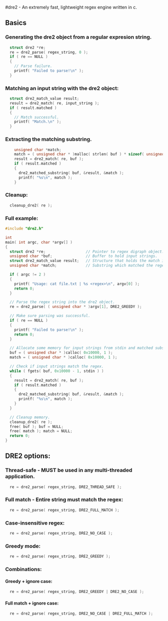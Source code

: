 #dre2 - An extremely fast, lightweight regex engine written in c.

## Basics

### Generating the dre2 object from a regular expresion string.
```c
  struct dre2 *re;
  re = dre2_parse( regex_string, 0 );
  if ( re == NULL )
  {
    // Parse failure.
    printf( "Failed to parse!\n" );
  }
```

### Matching an input string with the dre2 object:
```c
  struct dre2_match_value result;
  result = dre2_match( re, input_string );
  if ( result.matched )
  {
    // Match successful.
    printf( "Match.\n" );
  }
```

### Extracting the matching substring.
```c
    unsigned char *match;
    match = ( unsigned char * )malloc( strlen( buf ) * sizeof( unsigned char ) );
    result = dre2_match( re, buf );
    if ( result.matched )
    {
      dre2_matched_substring( buf, &result, &match );
      printf( "%s\n", match );
    }
```

### Cleanup:
```c
  cleanup_dre2( re );
```

### Full example:
```c
#include "dre2.h"

int
main( int argc, char *argv[] )
{
  struct dre2 *re;                  // Pointer to regex digraph object.
  unsigned char *buf;               // Buffer to hold input strings.
  struct dre2_match_value result;   // Structure that holds the match info.
  unsigned char *match;             // Substring which matched the regex.

  if ( argc != 2 )
  {
    printf( "Usage: cat file.txt | %s <regex>\n", argv[0] );
    return 0;
  }

  // Parse the regex string into the dre2 object.
  re = dre2_parse( ( unsigned char * )argv[1], DRE2_GREEDY );

  // Make sure parsing was successful.
  if ( re == NULL )
  {
    printf( "Failed to parse!\n" );
    return 0;
  }

  // Allocate some memory for input strings from stdin and matched substring.
  buf = ( unsigned char * )calloc( 0x10000, 1 );
  match = ( unsigned char * )calloc( 0x10000, 1 );

  // Check if input strings match the regex.
  while ( fgets( buf, 0x10000 - 1, stdin ) )
  {
    result = dre2_match( re, buf );
    if ( result.matched )
    {
      dre2_matched_substring( buf, &result, &match );
      printf( "%s\n", match );
    }
  }

  // Cleanup memory.
  cleanup_dre2( re );
  free( buf ); buf = NULL;
  free( match ); match = NULL;
  return 0;
}
```

## DRE2 options:

### Thread-safe - MUST be used in any multi-threaded application.
```c
  re = dre2_parse( regex_string, DRE2_THREAD_SAFE );
```

### Full match - Entire string must match the regex:
```c
  re = dre2_parse( regex_string, DRE2_FULL_MATCH );
```

### Case-insensitive regex:
```c
  re = dre2_parse( regex_string, DRE2_NO_CASE );
```

### Greedy mode:
```c
  re = dre2_parse( regex_string, DRE2_GREEDY );
```

### Combinations:
#### Greedy + ignore case:
```c
  re = dre2_parse( regex_string, DRE2_GREEDY | DRE2_NO_CASE );
```

#### Full match + ignore case:
```c
  re = dre2_parse( regex_string, DRE2_NO_CASE | DRE2_FULL_MATCH );
```
